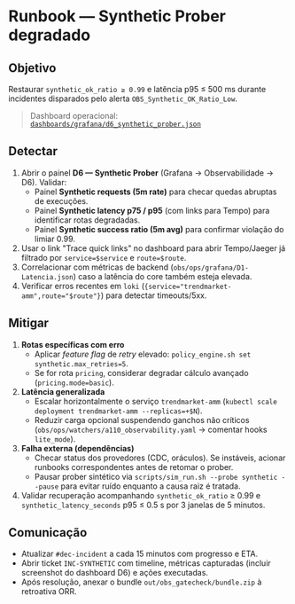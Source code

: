 # Runbook — Synthetic Prober degradado

## Objetivo
Restaurar `synthetic_ok_ratio ≥ 0.99` e latência p95 ≤ 500 ms durante incidentes disparados pelo alerta `OBS_Synthetic_OK_Ratio_Low`.

> Dashboard operacional: [`dashboards/grafana/d6_synthetic_prober.json`](../../dashboards/grafana/d6_synthetic_prober.json)

## Detectar
1. Abrir o painel **D6 — Synthetic Prober** (Grafana → Observabilidade → D6). Validar:
   - Painel **Synthetic requests (5m rate)** para checar quedas abruptas de execuções.
   - Painel **Synthetic latency p75 / p95** (com links para Tempo) para identificar rotas degradadas.
   - Painel **Synthetic success ratio (5m avg)** para confirmar violação do limiar 0.99.
2. Usar o link "Trace quick links" no dashboard para abrir Tempo/Jaeger já filtrado por `service=$service` e `route=$route`.
3. Correlacionar com métricas de backend (`obs/ops/grafana/D1-Latencia.json`) caso a latência do core também esteja elevada.
4. Verificar erros recentes em `loki` (`{service="trendmarket-amm",route="$route"}`) para detectar timeouts/5xx.

## Mitigar
1. **Rotas específicas com erro**
   - Aplicar _feature flag_ de _retry_ elevado: `policy_engine.sh set synthetic.max_retries=5`.
   - Se for rota `pricing`, considerar degradar cálculo avançado (`pricing.mode=basic`).
2. **Latência generalizada**
   - Escalar horizontalmente o serviço `trendmarket-amm` (`kubectl scale deployment trendmarket-amm --replicas=+$N`).
   - Reduzir carga opcional suspendendo ganchos não críticos (`obs/ops/watchers/a110_observability.yaml` → comentar hooks `lite_mode`).
3. **Falha externa (dependências)**
   - Checar status dos provedores (CDC, oráculos). Se instáveis, acionar runbooks correspondentes antes de retomar o prober.
   - Pausar prober sintético via `scripts/sim_run.sh --probe synthetic --pause` para evitar ruído enquanto a causa raiz é tratada.
4. Validar recuperação acompanhando `synthetic_ok_ratio` ≥ 0.99 e `synthetic_latency_seconds` p95 ≤ 0.5 s por 3 janelas de 5 minutos.

## Comunicação
- Atualizar `#dec-incident` a cada 15 minutos com progresso e ETA.
- Abrir ticket `INC-SYNTHETIC` com timeline, métricas capturadas (incluir screenshot do dashboard D6) e ações executadas.
- Após resolução, anexar o bundle `out/obs_gatecheck/bundle.zip` à retroativa ORR.
